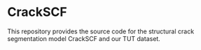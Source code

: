 # CrackSCF
This repository provides the source code for the structural crack segmentation model CrackSCF and our TUT dataset.
